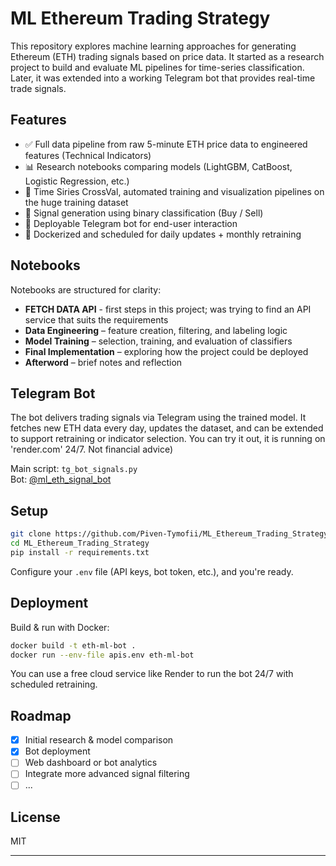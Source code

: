 # ML Ethereum Trading Strategy

This repository explores machine learning approaches for generating Ethereum (ETH) trading signals based on price data. It started as a research project to build and evaluate ML pipelines for time-series classification. Later, it was extended into a working Telegram bot that provides real-time trade signals.

## Features

- ✅ Full data pipeline from raw 5-minute ETH price data to engineered features (Technical Indicators)
- 📊 Research notebooks comparing models (LightGBM, CatBoost, Logistic Regression, etc.)
- 🧩 Time Siries CrossVal, automated training and visualization pipelines on the huge training dataset
- 🧪 Signal generation using binary classification (Buy / Sell)  
- 🤖 Deployable Telegram bot for end-user interaction  
- 🐳 Dockerized and scheduled for daily updates + monthly retraining  

## Notebooks

Notebooks are structured for clarity:

- **FETCH DATA API** - first steps in this project; was trying to find an API service that suits the requirements
- **Data Engineering** – feature creation, filtering, and labeling logic  
- **Model Training** – selection, training, and evaluation of classifiers  
- **Final Implementation** – exploring how the project could be deployed  
- **Afterword** – brief notes and reflection  

## Telegram Bot

The bot delivers trading signals via Telegram using the trained model. It fetches new ETH data every day, updates the dataset, and can be extended to support retraining or indicator selection.
You can try it out, it is running on 'render.com' 24/7.
Not financial advice)

Main script: `tg_bot_signals.py`  
Bot: [@ml_eth_signal_bot](https://t.me/ml_eth_signal_bot)

## Setup

```bash
git clone https://github.com/Piven-Tymofii/ML_Ethereum_Trading_Strategy.git
cd ML_Ethereum_Trading_Strategy
pip install -r requirements.txt
```

Configure your `.env` file (API keys, bot token, etc.), and you're ready.

## Deployment

Build & run with Docker:

```bash
docker build -t eth-ml-bot .
docker run --env-file apis.env eth-ml-bot
```

You can use a free cloud service like Render to run the bot 24/7 with scheduled retraining.

## Roadmap

- [x] Initial research & model comparison  
- [x] Bot deployment  
- [ ] Web dashboard or bot analytics  
- [ ] Integrate more advanced signal filtering
- [ ] ...

## License

MIT

-------
